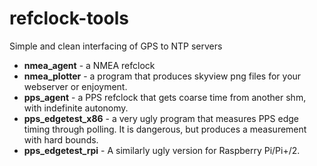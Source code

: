 # refclock-tools
Simple and clean interfacing of GPS to NTP servers

* **nmea_agent** - a NMEA refclock
* **nmea_plotter** - a program that produces skyview png files for your webserver or enjoyment.
* **pps_agent** - a PPS refclock that gets coarse time from another shm, with indefinite autonomy.
* **pps_edgetest_x86** - a very ugly program that measures PPS edge timing through polling. It is dangerous, but produces a measurement with hard bounds.
* **pps_edgetest_rpi** - A similarly ugly version for Raspberry Pi/Pi+/2.

